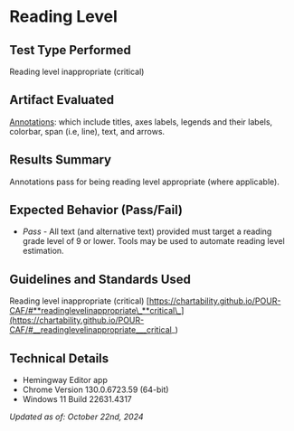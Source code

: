 # Reading Level

## Test Type Performed

Reading level inappropriate (critical)

## Artifact Evaluated

[Annotations](https://docs.bokeh.org/en/latest/docs/user_guide/interaction.html): which include titles, axes labels, legends and their labels, colorbar, span (i.e, line), text, and arrows.

## Results Summary

Annotations pass for being reading level appropriate (where applicable).

## Expected Behavior (Pass/Fail)

- _Pass_ - All text (and alternative text) provided must target a reading grade level of 9 or lower. Tools may be used to automate reading level estimation.

<!-- ## Image or Video of Failure
<figure>
    <img width="803" alt="A browser Command Console window is open. A red line is highlighting the font size '12px' (passes)" src="./assets/plot-tools_text-size.png">
    <figcaption>A browser Command Console window is open. A red line is highlighting the font size '12px' (passes).</figcaption>
</figure>


## Steps to Reproduce
Use Inspect on the plot tool icon to open Console Command. Find the "style" section for the selected button then locate the font size. -->

## Guidelines and Standards Used

Reading level inappropriate (critical) [https://chartability.github.io/POUR-CAF/#**readinglevelinappropriate\_**critical\_](https://chartability.github.io/POUR-CAF/#__readinglevelinappropriate___critical_)

<!-- ## Related Evidence
(Added if additional evidence has already been gathered for related elements. This will not be edited retroactively, however, due to scope creep. This means that the latest issues will have the most Related Evidence listed.)

## Known or Documented Issues
(If there is already a github issue created for this test or a related test, it will be listed here.) -->

## Technical Details

- Hemingway Editor app
- Chrome Version 130.0.6723.59 (64-bit)
- Windows 11 Build 22631.4317

_Updated as of: October 22nd, 2024_

<!-- ## Notes
A seasoned SR (screen reader) user could have the knowledge to navigate and explore webpages and graphs with more nuance, whether through manual mode switching, certain key shortcuts, etc. These tests are done by a sighted user with the SR’s default options and performed as if a new or beginner user is interacting with these elements. We would expect that all users could be able to navigate smoothly, regardless of experience levels. -->
